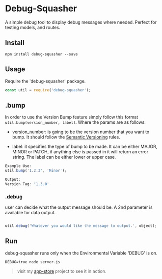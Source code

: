 # Debug-Squasher

A simple debug tool to display debug messages where needed.
Perfect for testing models, and routes.

## Install

```
npm install debug-squasher --save
```

## Usage
Require the 'debug-squasher' package.
``` javascript
const util = require('debug-squasher');
```

## .bump
In order to use the Version Bump feature simply follow this format `util.bump(version_number, label)`. Where the params are as follows:

 * version_number: is going to be the version number that you want to bump. It should follow the [Semantic Versioning](http://semver.org/) rules.

 * label: it specifies the type of bump to be made. It can be either MAJOR, MINOR or PATCH, if anything else is passed in it will return an error string. The label can be either lower or upper case.

``` javascript
Example Use:
util.bump('1.2.3', 'Minor');

Output:
Version Tag: '1.3.0'
```

### .debug
user can decide what the output message should be. A 2nd parameter is available
for data output.
``` javascript

util.debug('Whatever you would like the message to output.', object);
```

## Run
debug-squasher runs only when the Environmental Variable 'DEBUG' is on.
```
DEBUG=true node server.js
```


> visit my [app-store](https://github.com/ptlergo/App-Store) project to see it in action.  
